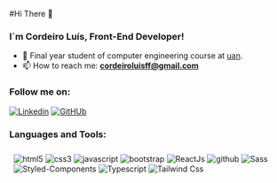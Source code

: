 

#Hi There 👋

### I´m Cordeiro Luís, Front-End Developer!


- 🔭  Final year student of computer engineering course at [uan](https://uan.ao/).
- 📫  How to reach me: **cordeiroluisff@gmail.com**

### Follow me on: 
[![Linkedin](https://img.shields.io/badge/LinkedIn-0077B5?style=for-the-badge&logo=linkedin&logoColor=white)](https://www.linkedin.com/in/cordeiro-luis/)
[![GitHUb](https://img.shields.io/badge/GitHub-100000?style=for-the-badge&logo=github&logoColor=white)](https://github.com/corde177)

### Languages and Tools:
 <div style= "display: inline-block; margin: 0.5rem;">
    <img align="center" alt="html5" src="https://img.shields.io/badge/HTML-239120?style=for-the-badge&logo=html5&logoColor=white">
    <img align="center" alt="css3" src="https://img.shields.io/badge/CSS-239120?&style=for-the-badge&logo=css3&logoColor=white">
    <img align="center" alt="javascript" src="https://img.shields.io/badge/JavaScript-F7DF1E?style=for-the-badge&logo=javascript&logoColor=black">
    <img align="center" alt="bootstrap" src="https://img.shields.io/badge/Bootstrap-563D7C?style=for-the-badge&logo=bootstrap&logoColor=white">
    <img align="center" alt="ReactJs" src="https://img.shields.io/badge/React-20232A?style=for-the-badge&logo=react&logoColor=61DAFB">
    <img align="center" alt="github" src="https://img.shields.io/badge/GIT-E44C30?style=for-the-badge&logo=git&logoColor=white"> 
    <img align="center" alt="Sass"  src="https://img.shields.io/badge/Sass-CC6699?style=for-the-badge&logo=sass&logoColor=white">
    <img align="center" alt="Styled-Components" src="https://img.shields.io/badge/styled--components-DB7093?style=for-the-badge&logo=styled-components&logoColor=white">
    <img align="center" alt="Typescript"  src="https://img.shields.io/badge/TypeScript-007ACC?style=for-the-badge&logo=typescript&logoColor=white">
    <img align="center" alt="Tailwind Css"  src="https://img.shields.io/badge/Tailwind_CSS-38B2AC?style=for-the-badge&logo=tailwind-css&logoColor=white">
 </div>


